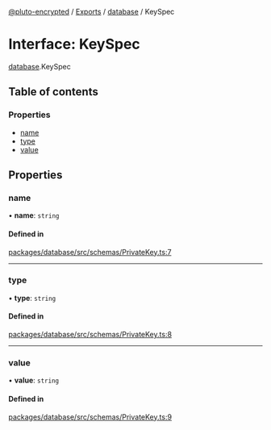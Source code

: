 [@pluto-encrypted](../README.md) / [Exports](../modules.md) / [database](../modules/database.md) / KeySpec

# Interface: KeySpec

[database](../modules/database.md).KeySpec

## Table of contents

### Properties

- [name](database.KeySpec.md#name)
- [type](database.KeySpec.md#type)
- [value](database.KeySpec.md#value)

## Properties

### name

• **name**: `string`

#### Defined in

[packages/database/src/schemas/PrivateKey.ts:7](https://github.com/atala-community-projects/pluto-encrypted/blob/44f9334/packages/database/src/schemas/PrivateKey.ts#L7)

___

### type

• **type**: `string`

#### Defined in

[packages/database/src/schemas/PrivateKey.ts:8](https://github.com/atala-community-projects/pluto-encrypted/blob/44f9334/packages/database/src/schemas/PrivateKey.ts#L8)

___

### value

• **value**: `string`

#### Defined in

[packages/database/src/schemas/PrivateKey.ts:9](https://github.com/atala-community-projects/pluto-encrypted/blob/44f9334/packages/database/src/schemas/PrivateKey.ts#L9)
